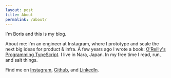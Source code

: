 ```yaml
---
layout: post
title: About
permalink: /about/
---
```


I'm Boris and this is my blog.

About me: I'm an engineer at Instagram, where I prototype and scale the next big ideas for product & infra. A few years ago I wrote a book: [O'Reilly's Programming TypeScript](https://amazon.com/Programming-TypeScript-Making-JavaScript-Applications/dp/1492037656). I live in Nara, Japan. In my free time I read, run, and salt things.

Find me on [Instagram](https://www.instagram.com/b.cherny/), [Github](https://github.com/bcherny), and [LinkedIn](https://www.linkedin.com/in/bcherny).
